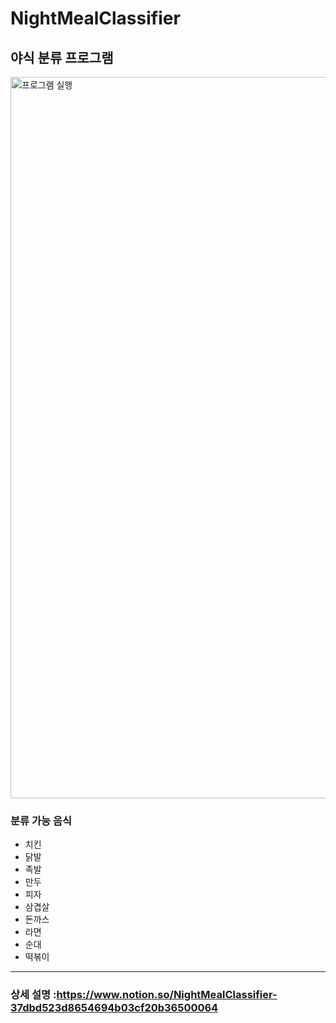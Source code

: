 # NightMealClassifier

## 야식 분류 프로그램

<img width="1154" alt="프로그램 실행" src="https://user-images.githubusercontent.com/41437682/103150505-38f3fa00-47b8-11eb-8ad2-bceede2fa9dd.png">

### 분류 가능 음식
- 치킨
- 닭발
- 족발
- 만두
- 피자
- 삼겹살
- 돈까스
- 라면
- 순대
- 떡볶이

---

### 상세 설명 :https://www.notion.so/NightMealClassifier-37dbd523d8654694b03cf20b36500064
